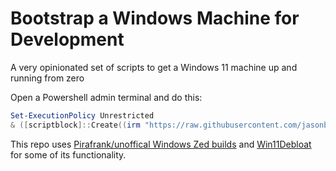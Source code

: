 # Bootstrap a Windows Machine for Development

A very opinionated set of scripts to get a Windows 11 machine up and running from zero

Open a Powershell admin terminal and do this:

```powershell
Set-ExecutionPolicy Unrestricted
& ([scriptblock]::Create((irm "https://raw.githubusercontent.com/jasonbot/bootstrap-windows-development-machine/refs/heads/main/bootstrap.ps1")))
```

This repo uses [Pirafrank/unoffical Windows Zed builds](https://github.com/pirafrank/zed_unofficial_win_builds/) and [Win11Debloat](https://github.com/Raphire/Win11Debloat) for some of its functionality.
